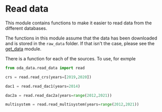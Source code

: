 # Read data

This module contains functions to make it easier to read data from the different databases.

The functions in this module assume that the data has been downloaded and is stored in the `raw_data` folder.
If that isn't the case, please see the [get_data](../../scripts/get_data) module.

There is a function for each of the sources. To use, for exmple
````python
from oda_data.read_data import read

crs = read.read_crs(years=[2019,2020])

dac1 = read.read_dac1(years=2014)

dac2a = read.read_dac2a(years=range(2012,2021))

multisystem = read.read_multisystem(years=range(2012,2021))
````


